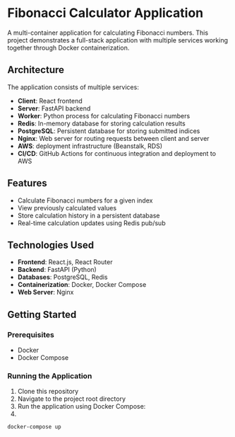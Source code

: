 # Fibonacci Calculator Application

A multi-container application for calculating Fibonacci numbers. This project demonstrates a full-stack application with multiple services working together through Docker containerization.

## Architecture

The application consists of multiple services:

- **Client**: React frontend
- **Server**: FastAPI backend
- **Worker**: Python process for calculating Fibonacci numbers
- **Redis**: In-memory database for storing calculation results
- **PostgreSQL**: Persistent database for storing submitted indices
- **Nginx**: Web server for routing requests between client and server
- **AWS**: deployment infrastructure (Beanstalk, RDS)
- **CI/CD**: GitHub Actions for continuous integration and deployment to AWS

## Features

- Calculate Fibonacci numbers for a given index
- View previously calculated values
- Store calculation history in a persistent database
- Real-time calculation updates using Redis pub/sub

## Technologies Used

- **Frontend**: React.js, React Router
- **Backend**: FastAPI (Python)
- **Databases**: PostgreSQL, Redis
- **Containerization**: Docker, Docker Compose
- **Web Server**: Nginx

## Getting Started

### Prerequisites

- Docker
- Docker Compose

### Running the Application

1. Clone this repository
2. Navigate to the project root directory
3. Run the application using Docker Compose:
4. 
```bash
docker-compose up